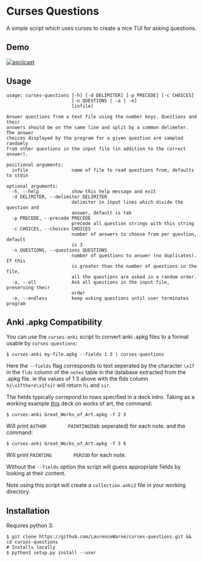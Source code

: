 # Curses Questions

A simple script which uses curses to create a nice TUI for asking questions.

## Demo

[![asciicast](https://asciinema.org/a/VM1Gx7rwbmdSP1vFbd5HecPtx.svg)](https://asciinema.org/a/VM1Gx7rwbmdSP1vFbd5HecPtx)

## Usage

```
usage: curses-questions [-h] [-d DELIMITER] [-p PRECEDE] [-c CHOICES]
                        [-n QUESTIONS | -a | -e]
                        [infile]

Answer questions from a text file using the number keys. Questions and their
answers should be on the same line and split by a common delimeter. The answer
choices displayed by the program for a given question are sampled randomly
from other questions in the input file (in addition to the correct answer).

positional arguments:
  infile                name of file to read questions from, defaults to stdin

optional arguments:
  -h, --help            show this help message and exit
  -d DELIMITER, --delimiter DELIMITER
                        delimiter in input lines which divide the question and
                        answer, default is tab
  -p PRECEDE, --precede PRECEDE
                        precede all question strings with this string
  -c CHOICES, --choices CHOICES
                        number of answers to choose from per question, default
                        is 3
  -n QUESTIONS, --questions QUESTIONS
                        number of questions to answer (no duplicates). If this
                        is greater than the number of questions in the file,
                        all the questions are asked in a random order.
  -a, --all             Ask all questions in the input file, preserving their
                        order
  -e, --endless         keep asking questions until user terminates program
```

## Anki .apkg Compatibility

You can use the ```curses-anki``` script to convert anki .apkg files to a format usable by ```curses-questions```:
```
$ curses-anki my-file.apkg --fields 1 3 | curses-questions
```
Here the ```--fields``` flag corresponds to text seperated by the character ```\x1f``` in the ```flds``` column of the ```notes``` table in the database extracted from the .apkg file. ie the values of 1 3 above with the flds column ```hi\x1fthere\x1fsir``` will return ```hi``` and ```sir```.

The fields typically correpond to rows specified in a deck intro. Taking as a working example [this](https://ankiweb.net/shared/info/685421036) deck on works of art, the command:
```
$ curses-anki Great_Works_of_Art.apkg -f 2 3
```
Will print ```AUTHOR        PAINTING```(tab seperated) for each note. and the command:
```
$ curses-anki Great_Works_of_Art.apkg -f 3 6
```
Will print ```PAINTING        PERIOD``` for each note.

Without the ```--fields``` option the script will guess appropriate fields by looking at their content.

Note using this script will create a ```collection.anki2``` file in your working directory.

## Installation

Requires python 3.

```
$ git clone https://github.com/LaurenceWarne/curses-questions.git && cd curses-questions
# Installs locally
$ python3 setup.py install --user
```
